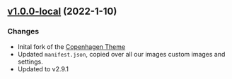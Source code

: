 ## [v1.0.0-local](https://github.com/teamtopia/swimtopia_zendesk_theme/compare/v1.0.0-local...v2.13.1) (2022-1-10)


### Changes

* Inital fork of the [Copenhagen Theme](https://github.com/zendesk/copenhagen_theme)
* Updated `manifest.json`, copied over all our images custom images and settings.
* Updated to v2.9.1
